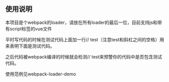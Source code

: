 ## 使用说明

本项目是个webpack的loader，请放在所有loader的最后一位，目前支持js和带有script标签的vue文件

平时写代码的时候在测试代码上面加一行// test（注意test和斜杠之间的空格）用来表明下面是测试代码。

之后代码被webpack编译的时候就会检测// test来预警你的代码中是否包含测试代码。

使用范例见webpack-loader-demo